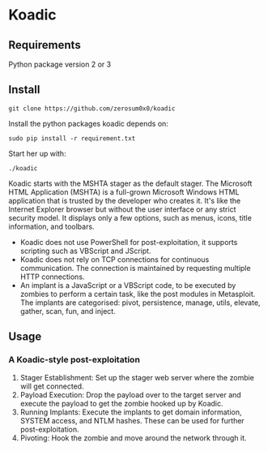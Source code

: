 # Koadic

## Requirements

Python package version 2 or 3

## Install

    git clone https://github.com/zerosum0x0/koadic

Install the python packages koadic depends on:

    sudo pip install -r requirement.txt

Start her up with:

    ./koadic

Koadic starts with the MSHTA stager as the default stager. The Microsoft HTML 
Application (MSHTA) is a full-grown Microsoft Windows HTML application that is trusted 
by the developer who creates it. It's like the Internet Explorer browser but without the user 
interface or any strict security model. It displays only a few options, such as menus, icons, 
title information, and toolbars.

* Koadic does not use PowerShell for post-exploitation, it supports scripting such as VBScript and JScript. 
* Koadic does not rely on TCP connections for continuous communication. The connection is maintained by requesting
multiple HTTP connections.
* An implant is a JavaScript or a VBScript code, to be executed by zombies to perform a certain task, like the post 
modules in Metasploit. The implants are categorised: pivot, persistence, manage, utils, elevate, gather, scan, fun, 
and inject.

## Usage

### A Koadic-style post-exploitation

1. Stager Establishment: Set up the stager web server where the zombie will get connected.
2. Payload Execution: Drop the payload over to the target server and execute the payload to get the zombie hooked up 
by Koadic.
3. Running Implants: Execute the implants to get domain information, SYSTEM access, and NTLM hashes. These can be used 
for further post-exploitation.
4. Pivoting: Hook the zombie and move around the network through it.
